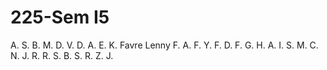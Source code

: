 # 225-Sem I5

A. S.
B. M.
D. V.
D. A.
E. K.
Favre Lenny
F. A.
F. Y.
F. D.
F. G.
H. A.
I. S.
M. C.
N. J.
R. R.
S. B.
S. R.
Z. J.
